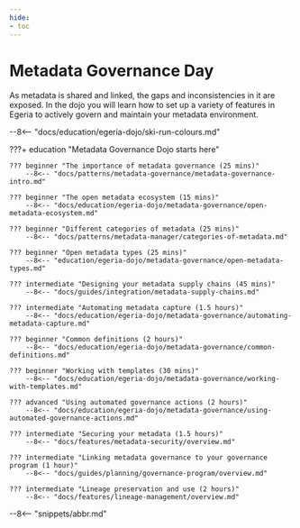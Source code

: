 ```yaml
---
hide:
- toc
---
```


<!-- SPDX-License-Identifier: CC-BY-4.0 -->
<!-- Copyright Contributors to the ODPi Egeria project 2020. -->

# Metadata Governance Day

As metadata is shared and linked, the gaps and inconsistencies in it are exposed.  In the dojo you will learn how to set up a variety of features in Egeria to actively govern and maintain your metadata environment.

--8<-- "docs/education/egeria-dojo/ski-run-colours.md"

???+ education "Metadata Governance Dojo starts here"

    ??? beginner "The importance of metadata governance (25 mins)"
        --8<-- "docs/patterns/metadata-governance/metadata-governance-intro.md"

    ??? beginner "The open metadata ecosystem (15 mins)"
        --8<-- "docs/education/egeria-dojo/metadata-governance/open-metadata-ecosystem.md"
        
    ??? beginner "Different categories of metadata (25 mins)"
        --8<-- "docs/patterns/metadata-manager/categories-of-metadata.md"

    ??? beginner "Open metadata types (25 mins)"
        --8<-- "education/egeria-dojo/metadata-governance/open-metadata-types.md"

    ??? intermediate "Designing your metadata supply chains (45 mins)"
        --8<-- "docs/guides/integration/metadata-supply-chains.md"

    ??? intermediate "Automating metadata capture (1.5 hours)"
        --8<-- "docs/education/egeria-dojo/metadata-governance/automating-metadata-capture.md"

    ??? beginner "Common definitions (2 hours)"
        --8<-- "docs/education/egeria-dojo/metadata-governance/common-definitions.md"

    ??? beginner "Working with templates (30 mins)"
        --8<-- "docs/education/egeria-dojo/metadata-governance/working-with-templates.md"

    ??? advanced "Using automated governance actions (2 hours)"
        --8<-- "docs/education/egeria-dojo/metadata-governance/using-automated-governance-actions.md"

    ??? intermediate "Securing your metadata (1.5 hours)"
        --8<-- "docs/features/metadata-security/overview.md"

    ??? intermediate "Linking metadata governance to your governance program (1 hour)"
        --8<-- "docs/guides/planning/governance-program/overview.md"

    ??? intermediate "Lineage preservation and use (2 hours)"
        --8<-- "docs/features/lineage-management/overview.md"


--8<-- "snippets/abbr.md"